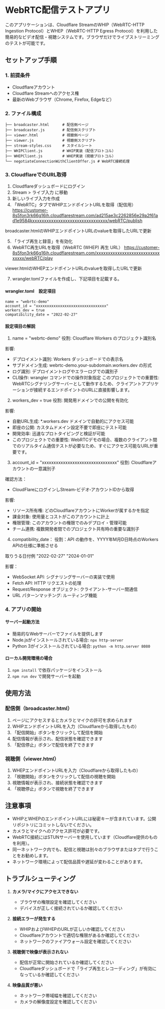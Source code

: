 # WebRTC配信テストアプリ

このアプリケーションは、Cloudflare StreamのWHIP（WebRTC-HTTP Ingestion Protocol）とWHEP（WebRTC-HTTP Egress Protocol）を利用した簡易的なビデオ配信・視聴システムです。ブラウザだけでライブストリーミングのテストが可能です。

## セットアップ手順

### 1. 前提条件
- Cloudflareアカウント
- Cloudflare Streamへのアクセス権
- 最新のWebブラウザ（Chrome, Firefox, Edgeなど）

### 2. ファイル構成
```
├── broadcaster.html      # 配信側ページ
├── broadcaster.js        # 配信側スクリプト
├── viewer.html           # 視聴側ページ
├── viewer.js             # 視聴側スクリプト
├── stream-styles.css     # スタイルシート
├── WHIPClient.js         # WHIP実装（配信プロトコル）
├── WHEPClient.js         # WHEP実装（視聴プロトコル）
└── negotiateConnectionWithClientOffer.js # WebRTC接続処理
```

### 3. CloudflareでのURL取得

1. Cloudflareダッシュボードにログイン
2. Stream > ライブ入力 に移動
3. 新しいライブ入力を作成
4. 「WebRTC」タブでWHIPエンドポイントURLを取得（配信用）
https://customer-8s5fon3rk66g16ih.cloudflarestream.com/ad215ae3c2262856e29a2f61ad1e9584kxxxxxxxxxxxxxxxxxxxxxxxxxxxxxxxx/webRTC/publish

broadcaster.htmlのWHIPエンドポイントURLのvalueを取得したURLで更新

5. 「ライブ再生と録音」を有効化
6. WebRTC再生URLを取得（WebRTC (WHEP) 再生 URL）
https://customer-8s5fon3rk66g16ih.cloudflarestream.com/xxxxxxxxxxxxxxxxxxxxxxxxxxxxxxxx/webRTC/play

viewer.htmlのWHEPエンドポイントURLのvalueを取得したURLで更新

7. wrangler.tomlファイルを作成し、下記項目を記載する。

#### wrangler.toml　設定項目
```
name = "webrtc-demo"
account_id = "xxxxxxxxxxxxxxxxxxxxxxxxxxxxxxxx"
workers_dev = true
compatibility_date = "2022-02-27"  
```
#### 設定項目の解説
1. name = "webrtc-demo"
役割: Cloudflare Workers のプロジェクト識別名

影響:
- デプロイメント識別: Workers ダッシュボードでの表示名
- サブドメイン生成: webrtc-demo.your-subdomain.workers.dev の形式
- ログ識別: デプロイメントログやエラーログでの識別子
- CLI操作: wrangler コマンドでの操作対象指定
このプロジェクトでの重要性: WebRTCシグナリングサーバーとして動作するため、クライアントアプリケーションが接続するエンドポイントのURLに直接影響します。

2. workers_dev = true
役割: 開発用ドメインでの公開を有効化

影響:

- 自動URL生成: *.workers.dev ドメインで自動的にアクセス可能
- 即座の公開: カスタムドメイン設定不要で即座にテスト可能
- 開発効率: 迅速なプロトタイピングと検証が可能
- このプロジェクトでの重要性: WebRTCデモの場合、複数のクライアント間でのリアルタイム通信テストが必要なため、すぐにアクセス可能なURLが重要です。

3. account_id = "xxxxxxxxxxxxxxxxxxxxxxxxxxxxxxxx"
役割: Cloudflareアカウントの一意識別子

確認方法：
- CloudFlareにログインしStream-ビデオ‐アカウントIDから取得

影響:
- リソース所有権: どのCloudflareアカウントにWorkerが属するかを指定
- 課金対象: 使用量とコストがこのアカウントに計上
- 権限管理: このアカウントの権限でのみデプロイ・管理可能
- チーム連携: 複数開発者間でのプロジェクト共有時の重要な識別子

4. compatibility_date：
役割：API の動作を、YYYY年M月D日時点のWorkers APIの仕様に準拠させる

取りうる日付例
"2022-02-27"
"2024-01-01"

影響：
- WebSocket API: シグナリングサーバーの実装で使用
- Fetch API: HTTP リクエストの処理
- Request/Response オブジェクト: クライアント-サーバー間通信
- URL パターンマッチング: ルーティング機能

### 4. アプリの開始

#### サーバー起動方法
- 簡易的なWebサーバーでファイルを提供します
- Node.jsがインストールされている場合: `npx http-server`
- Python 3がインストールされている場合: `python -m http.server 8080`

#### ローカル開発環境の場合
1. `npm install` で依存パッケージをインストール
2. `npm run dev` で開発サーバーを起動

## 使用方法

### 配信側（broadcaster.html）
1. ページにアクセスするとカメラとマイクの許可を求められます
2. WHIPエンドポイントURLを入力（Cloudflareから取得したもの）
3. 「配信開始」ボタンをクリックして配信を開始
4. 配信情報が表示され、配信状態を確認できます
5. 「配信停止」ボタンで配信を終了できます

### 視聴側（viewer.html）
1. WHEPエンドポイントURLを入力（Cloudflareから取得したもの）
2. 「視聴開始」ボタンをクリックして配信の視聴を開始
3. 視聴情報が表示され、接続状態を確認できます
4. 「視聴停止」ボタンで視聴を終了できます

## 注意事項

- WHIPとWHEPのエンドポイントURLには秘密キーが含まれています。公開リポジトリにコミットしないでください。
- カメラとマイクへのアクセス許可が必要です。
- WebRTC接続にはSTUNサーバーを使用しています（Cloudflare提供のものを利用）。
- 同一ネットワーク内でも、配信と視聴は別々のブラウザまたはタブで行うことをお勧めします。
- ネットワーク環境によって配信品質や遅延が変わることがあります。

## トラブルシューティング

1. **カメラ/マイクにアクセスできない**
   - ブラウザの権限設定を確認してください
   - デバイスが正しく接続されているか確認してください

2. **接続エラーが発生する**
   - WHIPおよびWHEPのURLが正しいか確認してください
   - Cloudflareアカウントで適切な権限があるか確認してください
   - ネットワークのファイアウォール設定を確認してください

3. **視聴側で映像が表示されない**
   - 配信が正常に開始されているか確認してください
   - Cloudflareダッシュボードで「ライブ再生とレコーディング」が有効になっているか確認してください

4. **映像品質が悪い**
   - ネットワーク帯域幅を確認してください
   - カメラの解像度設定を確認してください
